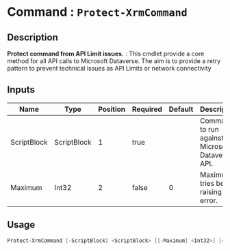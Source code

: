 ﻿# Command : `Protect-XrmCommand` 

## Description

**Protect command from API Limit issues.** : This cmdlet provide a core method for all API calls to Microsoft Dataverse.
The aim is to provide a retry pattern to prevent technical issues as API Limits or network connectivity

## Inputs

Name|Type|Position|Required|Default|Description
----|----|--------|--------|-------|-----------
ScriptBlock|ScriptBlock|1|true||Command to run against Microsoft Dataverse API.
Maximum|Int32|2|false|0|Maximum tries below raising an error.


## Usage

```Powershell 
Protect-XrmCommand [-ScriptBlock] <ScriptBlock> [[-Maximum] <Int32>] [<CommonParameters>]
``` 



